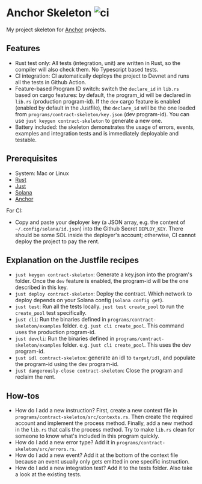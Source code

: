 # Anchor Skeleton ![ci](https://img.shields.io/github/checks-status/dovahcrow/anchor-skeleton/master?style=flat-square)

My project skeleton for [Anchor](https://github.com/project-serum/anchor) projects.

## Features
* Rust test only: All tests (integration, unit) are written in Rust, so the compiler will also check them. No Typescript based tests.
* CI integration: CI automatically deploys the project to Devnet and runs all the tests in Github Action.
* Feature-based Program ID switch: switch the `declare_id` in `lib.rs` based on cargo features: by default, the program_id will be declared in `lib.rs` (production program-id).
  If the `dev` cargo feature is enabled (enabled by default in the Justfile), the `declare_id` will be the one loaded from `programs/contract-skeleton/key.json` (dev program-id).
  You can use `just keygen contract-skeleton` to generate a new one.
* Battery included: the skeleton demonstrates the usage of errors, events, examples and integration tests and is immediately deployable and testable.
  
## Prerequisites

* System: Mac or Linux
* [Rust](https://rustup.rs/)
* [Just](https://github.com/casey/just#pre-built-binaries)
* [Solana](https://docs.solana.com/cli/install-solana-cli-tools#macos--linux)
* [Anchor](https://project-serum.github.io/anchor/getting-started/installation.html#install-anchor)

For CI:
* Copy and paste your deployer key (a JSON array, e.g. the content of `~/.config/solana/id.json`) into the Github Secret `DEPLOY_KEY`.
  There should be some SOL inside the deployer's account; otherwise, CI cannot deploy the project to pay the rent.
  
## Explanation on the Justfile recipes

* `just keygen contract-skeleton`: Generate a key.json into the program's folder. Once the `dev` feature is enabled, the program-id will be the one described in this key.
* `just deploy contract-skeleton`: Deploy the contract. Which network to deploy depends on your Solana config (`solana config get`).
* `just test`: Run all the tests locally. `just test create_pool` to run the `create_pool` test specifically.
* `just cli`: Run the binaries defined in `programs/contract-skeleton/examples` folder. e.g. `just cli create_pool`. This command uses the production program-id.
* `just devcli`: Run the binaries defined in `programs/contract-skeleton/examples` folder. e.g. `just cli create_pool`. This uses the dev program-id.
* `just idl contract-skeleton`: generate an idl to `target/idl`, and populate the program-id using the dev program-id.
* `just dangerously-close contract-skeleton`: Close the program and reclaim the rent.

## How-tos
* How do I add a new instruction? 
  First, create a new context file in `programs/contract-skeleton/src/contexts.rs`.
  Then create the required account and implement the process method.
  Finally, add a new method in the `lib.rs` that calls the process method. Try to make `lib.rs` clean for someone to know what's included in this program quickly.
* How do I add a new error type? Add it in `programs/contract-skeleton/src/errors.rs`.
* How do I add a new event? Add it at the bottom of the context file because an event usually only gets emitted in one specific instruction.
* How do I add a new integration test? Add it to the tests folder. Also take a look at the existing tests.
